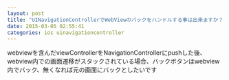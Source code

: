 ```yaml
---
layout: post
title: "UINavigationControllerでWebViewのバックをハンドルする事は出来ますか？"
date: 2015-03-05 02:55:41
categories: ios uinavigationcontroller
---
```

<p>webviewを含んだviewControllerをNavigationControllerにpushした後、<br>
webview内での画面遷移がスタックされている場合、バックボタンはwebview内でバック、無くなれば元の画面にバックとしたいです</p>
